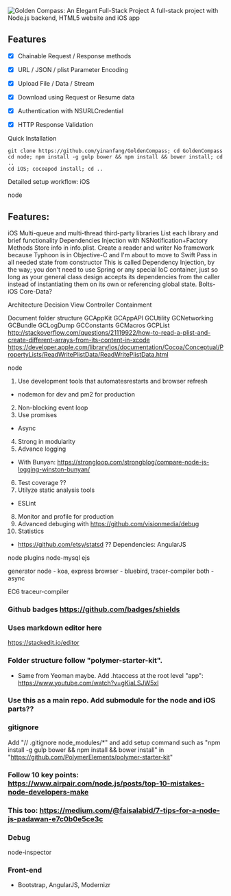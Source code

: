 ![Golden Compass: An Elegant Full-Stack Project](https://raw.githubusercontent.com/yinanfang/GoldenCompass/master/Others/logo/logo_github.png)
A full-stack project with Node.js backend, HTML5 website and iOS app

## Features

- [x] Chainable Request / Response methods
- [x] URL / JSON / plist Parameter Encoding
- [x] Upload File / Data / Stream
- [x] Download using Request or Resume data
- [x] Authentication with NSURLCredential
- [x] HTTP Response Validation


Quick Installation

    git clone https://github.com/yinanfang/GoldenCompass; cd GoldenCompass
    cd node; npm install -g gulp bower && npm install && bower install; cd ..
    cd iOS; cocoapod install; cd ..

Detailed setup workflow:
iOS

node

## Features:
iOS
Multi-queue and multi-thread
third-party libraries
    List each library and brief functionality
Dependencies Injection with NSNotification+Factory Methods
  Store info in info.plist. Create a reader and writer
  No framework because Typhoon is in Objective-C and I'm about to move to Swift
  Pass in all needed state from constructor
  This is called Dependency Injection, by the way; you don't need to use Spring or any special IoC container, just so long as your general class design accepts its dependencies from the caller instead of instantiating them on its own or referencing global state.
Bolts-iOS
Core-Data?

Architecture Decision
View Controller Containment


Document folder structure
GCAppKit
  GCAppAPI
  GCUtility
  GCNetworking
  GCBundle
  GCLogDump
  GCConstants
  GCMacros
  GCPList
    http://stackoverflow.com/questions/21119922/how-to-read-a-plist-and-create-different-arrays-from-its-content-in-xcode
    https://developer.apple.com/library/ios/documentation/Cocoa/Conceptual/PropertyLists/ReadWritePlistData/ReadWritePlistData.html

node
1. Use development tools that automatesrestarts and browser refresh
  * nodemon for dev and pm2 for production
2. Non-blocking event loop
3. Use promises
  * Async
4. Strong in modularity
5. Advance logging
  * With Bunyan: https://strongloop.com/strongblog/compare-node-js-logging-winston-bunyan/
6. Test coverage ??
7. Utilyze static analysis tools
  * ESLint
8. Monitor and profile for production
9. Advanced debuging with https://github.com/visionmedia/debug
10. Statistics
  * https://github.com/etsy/statsd   ??
Dependencies:
  AngularJS

node plugins
  node-mysql
  ejs

generator
  node - koa, express
  browser - bluebird, tracer-compiler
  both - async

EC6
  traceur-compiler

### Github badges https://github.com/badges/shields

### Uses markdown editor here
https://stackedit.io/editor
### Folder structure follow "polymer-starter-kit".
  * Same from Yeoman maybe. Add .htaccess at the root level "app": https://www.youtube.com/watch?v=gKiaLSJW5xI

### Use this as a main repo. Add submodule for the node and iOS parts??

### gitignore
Add "// .gitignore node_modules/*" and add setup command such as "npm install -g gulp bower && npm install && bower install" in "https://github.com/PolymerElements/polymer-starter-kit"

### Follow 10 key points: https://www.airpair.com/node.js/posts/top-10-mistakes-node-developers-make
### This too: https://medium.com/@faisalabid/7-tips-for-a-node-js-padawan-e7c0b0e5ce3c


### Debug
node-inspector

### Front-end
  * Bootstrap, AngularJS, Modernizr






